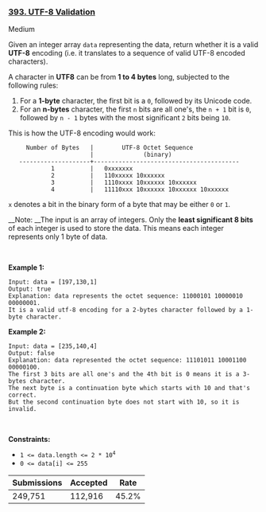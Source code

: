 ### [393. UTF-8 Validation](https://leetcode.com/problems/utf-8-validation/)

Medium

Given an integer array `` data `` representing the data, return whether it is a valid __UTF-8__ encoding (i.e. it translates to a sequence of valid UTF-8 encoded characters).

A character in __UTF8__ can be from __1 to 4 bytes__ long, subjected to the following rules:

1.   For a __1-byte__ character, the first bit is a `` 0 ``, followed by its Unicode code.
2.   For an __n-bytes__ character, the first `` n `` bits are all one's, the `` n + 1 `` bit is `` 0 ``, followed by `` n - 1 `` bytes with the most significant `` 2 `` bits being `` 10 ``.

This is how the UTF-8 encoding would work:

```
     Number of Bytes   |        UTF-8 Octet Sequence
                       |              (binary)
   --------------------+-----------------------------------------
            1          |   0xxxxxxx
            2          |   110xxxxx 10xxxxxx
            3          |   1110xxxx 10xxxxxx 10xxxxxx
            4          |   11110xxx 10xxxxxx 10xxxxxx 10xxxxxx
```

`` x `` denotes a bit in the binary form of a byte that may be either `` 0 `` or `` 1 ``.

__Note: __The input is an array of integers. Only the __least significant 8 bits__ of each integer is used to store the data. This means each integer represents only 1 byte of data.

 

__Example 1:__

```
Input: data = [197,130,1]
Output: true
Explanation: data represents the octet sequence: 11000101 10000010 00000001.
It is a valid utf-8 encoding for a 2-bytes character followed by a 1-byte character.
```

__Example 2:__

```
Input: data = [235,140,4]
Output: false
Explanation: data represented the octet sequence: 11101011 10001100 00000100.
The first 3 bits are all one's and the 4th bit is 0 means it is a 3-bytes character.
The next byte is a continuation byte which starts with 10 and that's correct.
But the second continuation byte does not start with 10, so it is invalid.
```

 

__Constraints:__

*   <code>1 <= data.length <= 2 * 10<sup>4</sup></code>
*   `` 0 <= data[i] <= 255 ``

| Submissions    | Accepted     | Rate   |
| -------------- | ------------ | ------ |
| 249,751 | 112,916 | 45.2% |
